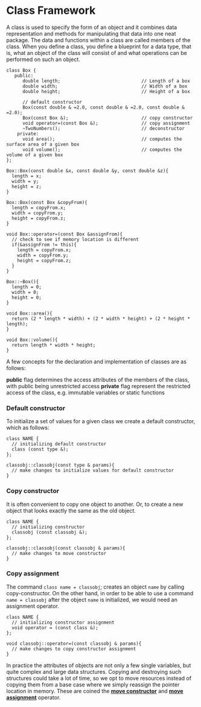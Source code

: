 # Class Framework
A class is used to specify the form of an object and it combines data representation and methods for manipulating that data into one neat package. The data and functions within a class are called members of the class. When you define a class, you define a blueprint for a data type, that is, what an object of the class will consist of and what operations can be performed on such an object.

```
class Box {
   public:
      double length;                              // Length of a box
      double width;                               // Width of a box
      double height;                              // Height of a box
      
      // default constructor
      Box(const double & =2.0, const double & =2.0, const double & =2.0);
      Box(const Box &);                           // copy constructor
      void operator=(const Box &);                // copy assignment
      ~TwoNumbers();                              // deconstructor
    private:
      void area();                                // computes the surface area of a given box
      void volume();                              // computes the volume of a given box
};

Box::Box(const double &x, const double &y, const double &z){
  length = x;
  width = y;
  height = z;
}

Box::Box(const Box &copyFrom){
  length = copyFrom.x;
  width = copyFrom.y;
  height = copyFrom.z;
}

void Box::operator=(const Box &assignFrom){
  // check to see if memory location is different
  if(&assignFrom != this){
    length = copyFrom.x;
    width = copyFrom.y;
    height = copyFrom.z;
  }
}

Box::~Box(){
  length = 0; 
  width = 0;
  height = 0;
}

void Box::area(){
  return (2 * length * width) + (2 * width * height) + (2 * height * length);
}

void Box::volume(){
  return length * width * height;
}

```

A few concepts for the declaration and implementation of classes are as follows:

**public** flag determines the access attributes of the members of the class, with public being unrestricted access 
**private** flag represent the restricted access of the class, e.g. immutable variables or static functions 

### Default constructor
To initialize a set of values for a given class we create a default constructor, which as follows:

```
class NAME {
  // initializing default constructor 
  class (const type &);                 
};

classobj::classobj(const type & params){
  // make changes to initialize values for default constructor
}
```

### Copy constructor
It is often convenient to copy one object to another. Or, to create a new object that looks exactly the same as the old object.

```
class NAME {
  // initializing constructor 
  classobj (const classobj &);                 
};

classobj::classobj(const classobj & params){
  // make changes to move constructor 
}
```

### Copy assignment
The command `class name = classobj`; creates an object `name` by calling copy-constructor. On the other hand, in order to be able to use a command `name = classobj` after the object `name` is initialized, we would need an assignment operator. 

```
class NAME {
  // initializing constructor assignment
  void operator = (const class &);                 
};

void classobj::operator=(const classobj & params){
  // make changes to copy constructor assignment
}
```

In practice the attributes of objects are not only a few single variables, but quite complex and large data structures. Copying and destroying such structures could take a lot of time, so we opt to move resources instead of copying them from a base case where we simply reassign the pointer location in memory. These are coined the [**move constructor**](https://en.cppreference.com/w/cpp/language/move_constructor) and [**move assignment**](https://en.cppreference.com/w/cpp/language/move_assignment) operator. 
